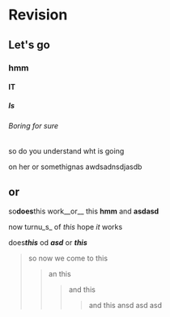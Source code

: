 # Revision
## Let's go
### hmm
#### IT
##### Is

###### Boring for sure

so do you understand wht is going 

on her or somethignas      awdsadnsdjasdb

or
--------

so**does**this work__or__ this **hmm** and __asdasd__

now t*u*rnu_s_ of *this* hope _it_ works

does***this*** od _**asd**_ or __*this*__ 

>so now we come
>to this
>>an this
>>>and this
>>>>and this
>>ansd
>>asd
>asd